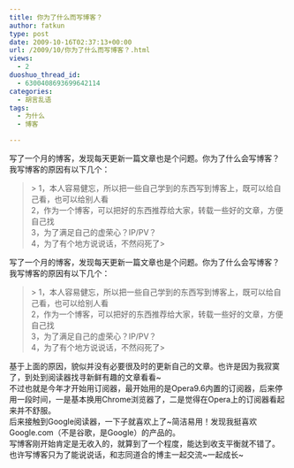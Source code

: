 ```yaml
---
title: 你为了什么而写博客？
author: fatkun
type: post
date: 2009-10-16T02:37:13+00:00
url: /2009/10/你为了什么而写博客？.html
views:
  - 2
duoshuo_thread_id:
  - 6300408693699642114
categories:
  - 胡言乱语
tags:
  - 为什么
  - 博客

---
```

写了一个月的博客，发现每天更新一篇文章也是个问题。你为了什么会写博客？  
我写博客的原因有以下几个：
> <div class="quote">>   1，本人容易健忘，所以把一些自己学到的东西写到博客上，既可以给自己看，也可以给别人看<br /> 2，作为一个博客，可以把好的东西推荐给大家，转载一些好的文章，方便自己找<br /> 3，为了满足自己的虚荣心？IP/PV？<br /> 4，为了有个地方说说话，不然闷死了> </div>
<!--more-->

  
写了一个月的博客，发现每天更新一篇文章也是个问题。你为了什么会写博客？  
我写博客的原因有以下几个：
> <div class="quote">>   1，本人容易健忘，所以把一些自己学到的东西写到博客上，既可以给自己看，也可以给别人看<br /> 2，作为一个博客，可以把好的东西推荐给大家，转载一些好的文章，方便自己找<br /> 3，为了满足自己的虚荣心？IP/PV？<br /> 4，为了有个地方说说话，不然闷死了> </div>
基于上面的原因，貌似并没有必要很及时的更新自己的文章。也许是因为我寂寞了，到处到阅读器找寻新鲜有趣的文章看看~  
不过也就是今年才开始用订阅器，最开始用的是Opera9.6内置的订阅器，后来停用一段时间，一是基本换用Chrome浏览器了，二是觉得在Opera上的订阅器看起来并不舒服。  
后来接触到Google阅读器，一下子就喜欢上了~简洁易用！发现我挺喜欢Google.com（不是谷歌，是Google）的产品的。  
写博客刚开始肯定是无收入的，就算到了一个程度，能达到收支平衡就不错了。  
也许写博客只为了能说说话，和志同道合的博主一起交流~一起成长~